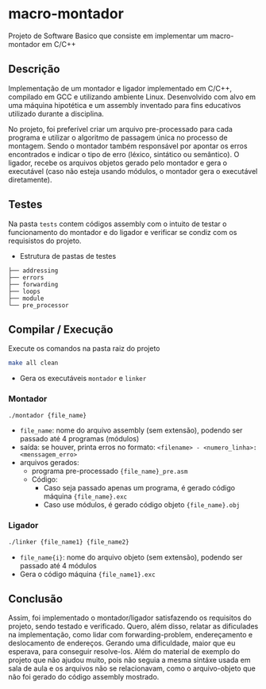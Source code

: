 # macro-montador
Projeto de Software Basico que consiste em implementar um macro-montador em C/C++

## Descrição
Implementação de um montador e ligador implementado em C/C++, compilado em GCC e utilizando ambiente Linux. Desenvolvido com alvo em uma máquina hipotética e um assembly inventado para fins educativos utilizado durante a disciplina.

No projeto, foi preferível criar um arquivo pre-processado para cada programa e utilizar o algoritmo de passagem única no processo de montagem. Sendo o montador também responsável por apontar os erros encontrados e indicar o tipo de erro (léxico, sintático ou semântico). O ligador, recebe os arquivos objetos gerado pelo montador e gera o executável (caso não esteja usando módulos, o montador gera o executável diretamente).

## Testes
Na pasta `tests` contem códigos assembly com o intuito de testar o funcionamento do montador e do ligador e verificar se condiz com os requisistos do projeto.

- Estrutura de pastas de testes
```
├── addressing
├── errors
├── forwarding
├── loops
├── module
└── pre_processor
```


## Compilar / Execução
Execute os comandos na pasta raiz do projeto

```sh
make all clean
```

- Gera os executáveis `montador` e `linker`

### Montador

```sh
./montador {file_name}
```

- `file_name`: nome do arquivo assembly (sem extensão), podendo ser passado até 4 programas (módulos)
- saída: se houver, printa erros no formato: `<filename> - <numero_linha>: <menssagem_erro>`
- arquivos gerados: 
    - programa pre-processado `{file_name}_pre.asm`
    - Código:
        - Caso seja passado apenas um programa, é gerado código máquina `{file_name}.exc`
        - Caso use módulos, é gerado código objeto `{file_name}.obj`

### Ligador

```sh
./linker {file_name1} {file_name2}
```

- `file_name{i}`: nome do arquivo objeto (sem extensão), podendo ser passado até 4 módulos
- Gera o código máquina `{file_name1}.exc`


## Conclusão
Assim, foi implementado o montador/ligador satisfazendo os requisitos do projeto, sendo testado e verificado. Quero, além disso, relatar as dificulades na implementação, como lidar com forwarding-problem, endereçamento e deslocamento de endereços. Gerando uma dificuldade, maior que eu esperava, para conseguir resolve-los. Além do material de exemplo do projeto que não ajudou muito, pois não seguia a mesma sintáxe usada em sala de aula e os arquivos não se relacionavam, como o arquivo-objeto que não foi gerado do código assembly mostrado.


